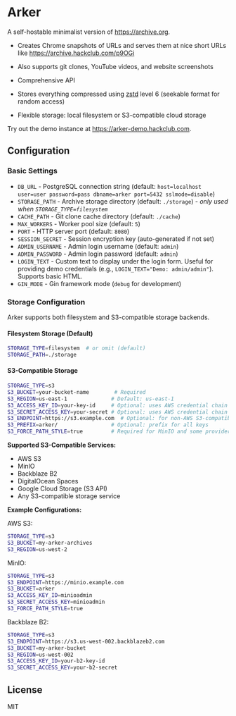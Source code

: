 # Arker

A self-hostable minimalist version of <https://archive.org>.

- Creates Chrome snapshots of URLs and serves them at nice short URLs like <https://archive.hackclub.com/p9OGi>
- Also supports git clones, YouTube videos, and website screenshots
- Comprehensive API

- Stores everything compressed using [zstd](https://github.com/facebook/zstd) level 6 (seekable format for random access)
- Flexible storage: local filesystem or S3-compatible cloud storage

Try out the demo instance at <https://arker-demo.hackclub.com>.

## Configuration

### Basic Settings

- `DB_URL` - PostgreSQL connection string (default: `host=localhost user=user password=pass dbname=arker port=5432 sslmode=disable`)
- `STORAGE_PATH` - Archive storage directory (default: `./storage`) - *only used when `STORAGE_TYPE=filesystem`*
- `CACHE_PATH` - Git clone cache directory (default: `./cache`)
- `MAX_WORKERS` - Worker pool size (default: `5`)
- `PORT` - HTTP server port (default: `8080`)
- `SESSION_SECRET` - Session encryption key (auto-generated if not set)
- `ADMIN_USERNAME` - Admin login username (default: `admin`)
- `ADMIN_PASSWORD` - Admin login password (default: `admin`)
- `LOGIN_TEXT` - Custom text to display under the login form. Useful for providing demo credentials (e.g., `LOGIN_TEXT="Demo: admin/admin"`). Supports basic HTML.
- `GIN_MODE` - Gin framework mode (`debug` for development)

### Storage Configuration

Arker supports both filesystem and S3-compatible storage backends.

#### Filesystem Storage (Default)
```bash
STORAGE_TYPE=filesystem  # or omit (default)
STORAGE_PATH=./storage
```

#### S3-Compatible Storage
```bash
STORAGE_TYPE=s3
S3_BUCKET=your-bucket-name        # Required
S3_REGION=us-east-1              # Default: us-east-1
S3_ACCESS_KEY_ID=your-key-id     # Optional: uses AWS credential chain if omitted
S3_SECRET_ACCESS_KEY=your-secret # Optional: uses AWS credential chain if omitted
S3_ENDPOINT=https://s3.example.com  # Optional: for non-AWS S3-compatible services
S3_PREFIX=arker/                 # Optional: prefix for all keys
S3_FORCE_PATH_STYLE=true         # Required for MinIO and some providers
```

**Supported S3-Compatible Services:**
- AWS S3
- MinIO
- Backblaze B2
- DigitalOcean Spaces
- Google Cloud Storage (S3 API)
- Any S3-compatible storage service

**Example Configurations:**

AWS S3:
```bash
STORAGE_TYPE=s3
S3_BUCKET=my-arker-archives
S3_REGION=us-west-2
```

MinIO:
```bash
STORAGE_TYPE=s3
S3_ENDPOINT=https://minio.example.com
S3_BUCKET=arker
S3_ACCESS_KEY_ID=minioadmin
S3_SECRET_ACCESS_KEY=minioadmin
S3_FORCE_PATH_STYLE=true
```

Backblaze B2:
```bash
STORAGE_TYPE=s3
S3_ENDPOINT=https://s3.us-west-002.backblazeb2.com
S3_BUCKET=my-arker-bucket
S3_REGION=us-west-002
S3_ACCESS_KEY_ID=your-b2-key-id
S3_SECRET_ACCESS_KEY=your-b2-secret
```


## License

MIT
